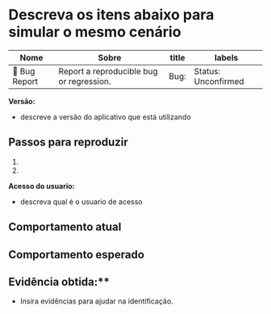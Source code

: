 # Descreva os itens abaixo para simular o mesmo cenário

| Nome  |  Sobre  | title  | labels  |
| ------------------- | ------------------- | ------------------- | ------------------- |
|  🐛 Bug Report |  Report a reproducible bug or regression. | Bug:  | Status: Unconfirmed |

**Versão:**
- descreve a versão do aplicativo que está utilizando

<!--
  Forneça uma descrição clara e concisa do que é o bug. Incluir
  capturas de tela, se necessário. Por favor, teste usando a versão mais recente para certificar-se de que seu problema ainda não foi corrigido.
-->

## Passos para reproduzir

1.
2.

<!--
  Seu bug será corrigido muito mais rápido se pudermos executar seu cenário. Edições sem etapas de reprodução ou exemplos de código podem ser imediatamente fechados como não acionáveis.
-->
**Acesso do usuario:** 
- descreva qual é o usuario de acesso



## Comportamento atual


## Comportamento esperado


## Evidência obtida:** 
- Insira evidências para ajudar na identificação.